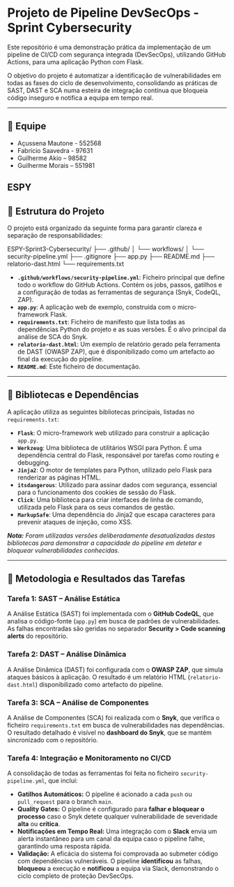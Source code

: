 # Projeto de Pipeline DevSecOps - Sprint Cybersecurity

Este repositório é uma demonstração prática da implementação de um pipeline de CI/CD com segurança integrada (DevSecOps), utilizando GitHub Actions, para uma aplicação Python com Flask.

O objetivo do projeto é automatizar a identificação de vulnerabilidades em todas as fases do ciclo de desenvolvimento, consolidando as práticas de SAST, DAST e SCA numa esteira de integração contínua que bloqueia código inseguro e notifica a equipa em tempo real.

---

## 👥 Equipe

* Açussena Mautone - 552568
* Fabrício Saavedra - 97631
* Guilherme Akio – 98582
* Guilherme Morais – 551981

ESPY
---

## 📂 Estrutura do Projeto

O projeto está organizado da seguinte forma para garantir clareza e separação de responsabilidades:

ESPY-Sprint3-Cybersecurity/
├── .github/
│   └── workflows/
│       └── security-pipeline.yml
├── .gitignore
├── app.py
├── README.md
├── relatorio-dast.html
└── requirements.txt

* **`.github/workflows/security-pipeline.yml`**: Ficheiro principal que define todo o workflow do GitHub Actions. Contém os jobs, passos, gatilhos e a configuração de todas as ferramentas de segurança (Snyk, CodeQL, ZAP).
* **`app.py`**: A aplicação web de exemplo, construída com o micro-framework Flask.
* **`requirements.txt`**: Ficheiro de manifesto que lista todas as dependências Python do projeto e as suas versões. É o alvo principal da análise de SCA do Snyk.
* **`relatorio-dast.html`**: Um exemplo de relatório gerado pela ferramenta de DAST (OWASP ZAP), que é disponibilizado como um artefacto ao final da execução do pipeline.
* **`README.md`**: Este ficheiro de documentação.

---

## 🐍 Bibliotecas e Dependências

A aplicação utiliza as seguintes bibliotecas principais, listadas no `requirements.txt`:

* **`Flask`**: O micro-framework web utilizado para construir a aplicação `app.py`.
* **`Werkzeug`**: Uma biblioteca de utilitários WSGI para Python. É uma dependência central do Flask, responsável por tarefas como routing e debugging.
* **`Jinja2`**: O motor de templates para Python, utilizado pelo Flask para renderizar as páginas HTML.
* **`itsdangerous`**: Utilizado para assinar dados com segurança, essencial para o funcionamento dos cookies de sessão do Flask.
* **`Click`**: Uma biblioteca para criar interfaces de linha de comando, utilizada pelo Flask para os seus comandos de gestão.
* **`MarkupSafe`**: Uma dependência do Jinja2 que escapa caracteres para prevenir ataques de injeção, como XSS.

_**Nota:** Foram utilizadas versões deliberadamente desatualizadas destas bibliotecas para demonstrar a capacidade do pipeline em detetar e bloquear vulnerabilidades conhecidas._

---

## 🚀 Metodologia e Resultados das Tarefas

### Tarefa 1: SAST – Análise Estática

A Análise Estática (SAST) foi implementada com o **GitHub CodeQL**, que analisa o código-fonte (`app.py`) em busca de padrões de vulnerabilidades. As falhas encontradas são geridas no separador **Security > Code scanning alerts** do repositório.

### Tarefa 2: DAST – Análise Dinâmica

A Análise Dinâmica (DAST) foi configurada com o **OWASP ZAP**, que simula ataques básicos à aplicação. O resultado é um relatório HTML (`relatorio-dast.html`) disponibilizado como artefacto do pipeline.

### Tarefa 3: SCA – Análise de Componentes

A Análise de Componentes (SCA) foi realizada com o **Snyk**, que verifica o ficheiro `requirements.txt` em busca de vulnerabilidades nas dependências. O resultado detalhado é visível no **dashboard do Snyk**, que se mantém sincronizado com o repositório.

### Tarefa 4: Integração e Monitoramento no CI/CD

A consolidação de todas as ferramentas foi feita no ficheiro `security-pipeline.yml`, que inclui:

* **Gatilhos Automáticos:** O pipeline é acionado a cada `push` ou `pull_request` para o branch `main`.
* **Quality Gates:** O pipeline é configurado para **falhar e bloquear o processo** caso o Snyk detete qualquer vulnerabilidade de severidade **alta** ou **crítica**.
* **Notificações em Tempo Real:** Uma integração com o **Slack** envia um alerta instantâneo para um canal da equipa caso o pipeline falhe, garantindo uma resposta rápida.
* **Validação:** A eficácia do sistema foi comprovada ao submeter código com dependências vulneráveis. O pipeline **identificou** as falhas, **bloqueou** a execução e **notificou** a equipa via Slack, demonstrando o ciclo completo de proteção DevSecOps.